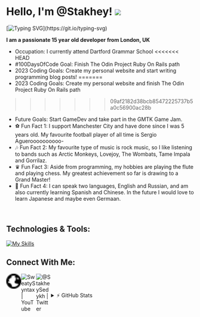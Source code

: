 <h1>
Hello, I'm @Stakhey! 
<img src="https://media.giphy.com/media/hvRJCLFzcasrR4ia7z/giphy.gif" width="28"> 
</h1>

[![Typing SVG](https://readme-typing-svg.herokuapp.com?font=Fira+Code&size=22&pause=1000&width=435&lines=print(%22Hello+World!%22);age+%3D+15;hobbies+%3D+%5Bchess%2C+music%2C+coding%5D;if+date+%3D+%223+Dec%22%3A;print(%22Happy+Birthday!%22);while+life+%3D%3D+True%3A;print(%22I+%E2%9D%A4+programming!%22))](https://git.io/typing-svg)

<b>I am a passionate 15 year old developer from London, UK</b>

<!--TODO: 5-10 Bullet Points About Me: -->
- Occupation: I currently attend Dartford Grammar School
<<<<<<< HEAD
- #100DaysOfCode Goal: Finish The Odin Project Ruby On Rails path
- 2023 Coding Goals: Create my personal website and start writing programming blog posts!
=======
- 2023 Coding Goals: Create my personal website and finish The Odin Project Ruby On Rails path
>>>>>>> 09af2182d38bcb85472225737b5a0c56900ac28b
- Future Goals: Start GameDev and take part in the GMTK Game Jam. 
- ⚽ Fun Fact 1: I support Manchester City and have done since I was 5 years old. My favourite football player of all time is Sergio Agueroooooooooo- 
- 🎶 Fun Fact 2: My favourite type of music is rock music, so I like listening to bands such as Arctic Monkeys, Lovejoy, The Wombats, Tame Impala and Gorrilaz. 
- ♛ Fun Fact 3: Aside from programming, my hobbies are playing the flute and playing chess. My greatest achievement so far is drawing to a Grand Master!
- 💬 Fun Fact 4: I can speak two languages, English and Russian, and am also currently learning Spanish and Chinese. In the future I would love to learn Japanese and maybe even Germaan.

<br>

## Technologies & Tools:

[![My Skills](https://skillicons.dev/icons?i=github,linux,bash,vscode,stackoverflow,py,js,html,css,discord,ruby,rails&theme=dark)](https://skillicons.dev)

## Connect With Me: 

[<img align="left" alt="Stakhey.com" width="40px" src="https://raw.githubusercontent.com/iconic/open-iconic/master/svg/globe.svg" />][website]
[<img align="left" alt="SweatySyntax | YouTube" width="40px" src="https://cdn.jsdelivr.net/npm/simple-icons@v3/icons/youtube.svg" />][youtube]
[<img align="left" alt="@StakheySedykh | Twitter" width="40px" src="https://cdn.jsdelivr.net/npm/simple-icons@v3/icons/twitter.svg" />][twitter] 

<br><br>

<details><summary>⚡ GitHub Stats</summary>
<p>
<a href="https://github.com/Stakhey">
    <img align ="center" alt="Stakhey's Github Languages" src="https://github-readme-stats.vercel.app/api/top-langs/?username=stakhey&layout=compact&theme=dark"/>   
</a>

![GitHub Streak](http://github-readme-streak-stats.herokuapp.com?user=Stakhey&theme=dark&hide_border=false&date_format=M%20j%5B%2C%20Y%5D)

</p>
</details>

[website]: https://www.stakhey.com
[twitter]: https://twitter.com/StakheySedykh
[youtube]: https://www.youtube.com/channel/
